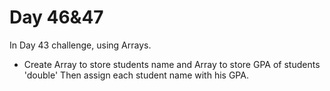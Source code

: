 # Day 46&47
In Day 43 challenge, using Arrays.

* Create Array to store students name and Array to store GPA of students 'double' Then assign each student name with his GPA. 
